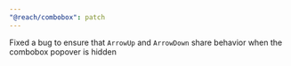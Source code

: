 ```yaml
---
"@reach/combobox": patch
---
```


Fixed a bug to ensure that `ArrowUp` and `ArrowDown` share behavior when the combobox popover is hidden
